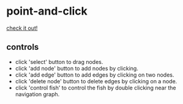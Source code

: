# point-and-click

[check it out!](https://josephsullivan256.github.io/point-and-click/dist/index.html)

## controls
- click 'select' button to drag nodes.
- click 'add node' button to add nodes by clicking.
- click 'add edge' button to add edges by clicking on two nodes.
- click 'delete node' button to delete edges by clicking on a node.
- click 'control fish' to control the fish by double clicking near the navigation graph.
